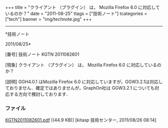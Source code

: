﻿+++
title = "クライアント （プラグイン） は， Mozilla Firefox 6.0 に対応しているのか？"
date = "2011-08-25"
ttags = ["技術ノート"]
tcategories = ["tech"]
banner = "img/technote.jpg"
+++

-----------------------------------------------------------------------------------------------------------------------------

*技術ノート

2011/08/25*


[番号]
技術ノート KGTN 2011082601

[現象]
クライアント （プラグイン） は， Mozilla Firefox 6.0
に対応しているのか？

[説明]
GGH4.0.1 はMozilla Firefox 6.0
に対応していますが，GGW3.2.1は対応しておりません．確定ではありませんが，GraphOn社は
GGW3.2.1 についても対応する方向で検討しております．


### ファイル

 
 


[KGTN2011082601.pdf](http://techreport.kitasp.net/attachments/download/604/KGTN2011082601.pdf)
 [(44.9 KB)] [kitasp 技術センター, 2011/08/26
08:14]


 


 

